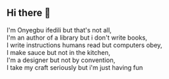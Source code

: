 ## Hi there 👋

I'm Onyegbu ifedili but that's not all,  
I'm an author of a library but i don't write books,  
I write instructions humans read but computers obey,  
I make sauce but not in the kitchen,  
I'm a designer but not by convention,  
I take my craft seriously but i'm just having fun

